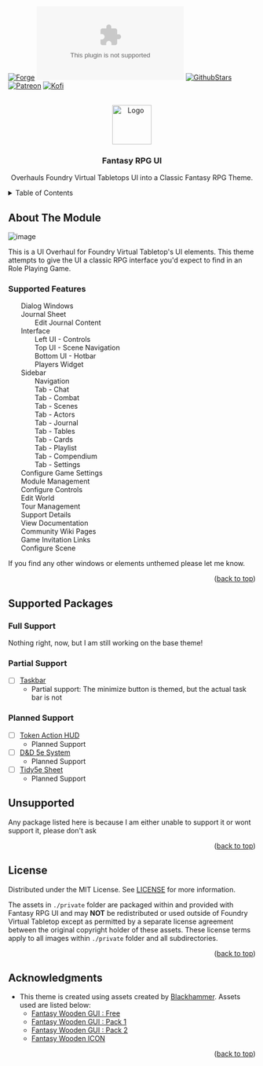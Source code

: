 <a name="readme-top"></a>

<!-- PROJECT SHIELDS -->
[![Forge][forge-installs]][forge-url]
[![Downloads][latest-download]][latest-download-url]
[![GithubStars][github-starts]][github-url]
[![Patreon][patreon]][patreon-url]
[![Kofi][ko-fi]][ko-fi-url]

<!-- PROJECT LOGO -->
<br />
<div align="center">
  <a href="https://github.com/mouse0270/fantasy-rpg-ui">
    <img src="https://user-images.githubusercontent.com/564874/193952784-3c0e8a31-491c-4a01-a726-bba606a499e0.png" alt="Logo" width="80" height="80">

  </a>

  <h3 align="center">Fantasy RPG UI</h3>

  <p align="center">Overhauls Foundry Virtual Tabletops UI into a Classic Fantasy RPG Theme.</p>
</div>

<!-- TABLE OF CONTENTS -->
<details>
  <summary>Table of Contents</summary>
	<ol>
		<li><a href="#about-the-Module">About the Module</a></li>
		<li><a href="#supported-Modules--Systems">Supported Modules / Systems</a></li>
		<li><a href="#license">License</a></li>
		<li><a href="#acknowledgments">Acknowledgments</a></li>
	</ol>
</details>

<!-- ABOUT THE PROJECT -->
## About The Module
![image](https://user-images.githubusercontent.com/564874/193952294-5032d9e6-9d5a-4174-a27e-984c4ae3b1e0.png)

This is a UI Overhaul for Foundry Virtual Tabletop's UI elements. This theme attempts to give the UI a classic RPG interface you'd expect to find in an Role Playing Game.


### Supported Features <img src="https://geps.dev/progress/35" height="16"/>
<img src="https://user-images.githubusercontent.com/564874/194057078-2370ef89-4efc-47f6-a7a6-8e801a9ffdc5.png" height="12"/> Dialog Windows<br/>
<img src="https://user-images.githubusercontent.com/564874/194057078-2370ef89-4efc-47f6-a7a6-8e801a9ffdc5.png" height="12"/> Journal Sheet<br/>
  <img src="https://user-images.githubusercontent.com/564874/194056707-6c5aa550-75c4-422d-b4cb-3c655ab96835.png" height="12"/> Edit Journal Content<br/>
<img src="https://user-images.githubusercontent.com/564874/194057078-2370ef89-4efc-47f6-a7a6-8e801a9ffdc5.png" height="12"/> Interface<br/>
  <img src="https://user-images.githubusercontent.com/564874/194057078-2370ef89-4efc-47f6-a7a6-8e801a9ffdc5.png" height="12"/> Left UI - Controls<br/>
  <img src="https://user-images.githubusercontent.com/564874/194057078-2370ef89-4efc-47f6-a7a6-8e801a9ffdc5.png" height="12"/> Top UI - Scene Navigation<br/>
  <img src="https://user-images.githubusercontent.com/564874/194057078-2370ef89-4efc-47f6-a7a6-8e801a9ffdc5.png" height="12"/> Bottom UI - Hotbar<br/>
  <img src="https://user-images.githubusercontent.com/564874/194057078-2370ef89-4efc-47f6-a7a6-8e801a9ffdc5.png" height="12"/> Players Widget<br/>
<img src="https://user-images.githubusercontent.com/564874/194057078-2370ef89-4efc-47f6-a7a6-8e801a9ffdc5.png" height="12"/> Sidebar<br/>
  <img src="https://user-images.githubusercontent.com/564874/194057078-2370ef89-4efc-47f6-a7a6-8e801a9ffdc5.png" height="12"/> Navigation<br/>
  <img src="https://user-images.githubusercontent.com/564874/194057078-2370ef89-4efc-47f6-a7a6-8e801a9ffdc5.png" height="12"/> Tab - Chat<br/>
  <img src="https://user-images.githubusercontent.com/564874/194056707-6c5aa550-75c4-422d-b4cb-3c655ab96835.png" height="12"/> Tab - Combat<br/>
  <img src="https://user-images.githubusercontent.com/564874/194056707-6c5aa550-75c4-422d-b4cb-3c655ab96835.png" height="12"/> Tab - Scenes<br/>
  <img src="https://user-images.githubusercontent.com/564874/194056707-6c5aa550-75c4-422d-b4cb-3c655ab96835.png" height="12"/> Tab - Actors<br/>
  <img src="https://user-images.githubusercontent.com/564874/194056707-6c5aa550-75c4-422d-b4cb-3c655ab96835.png" height="12"/> Tab - Journal<br/>
  <img src="https://user-images.githubusercontent.com/564874/194056707-6c5aa550-75c4-422d-b4cb-3c655ab96835.png" height="12"/> Tab - Tables<br/>
  <img src="https://user-images.githubusercontent.com/564874/194056707-6c5aa550-75c4-422d-b4cb-3c655ab96835.png" height="12"/> Tab - Cards<br/>
  <img src="https://user-images.githubusercontent.com/564874/194056707-6c5aa550-75c4-422d-b4cb-3c655ab96835.png" height="12"/> Tab - Playlist<br/>
  <img src="https://user-images.githubusercontent.com/564874/194056707-6c5aa550-75c4-422d-b4cb-3c655ab96835.png" height="12"/> Tab - Compendium<br/>
  <img src="https://user-images.githubusercontent.com/564874/194057078-2370ef89-4efc-47f6-a7a6-8e801a9ffdc5.png" height="12"/> Tab - Settings<br/>
<img src="https://user-images.githubusercontent.com/564874/194056707-6c5aa550-75c4-422d-b4cb-3c655ab96835.png" height="12"/> Configure Game Settings<br/>
<img src="https://user-images.githubusercontent.com/564874/194056707-6c5aa550-75c4-422d-b4cb-3c655ab96835.png" height="12"/> Module Management<br/>
<img src="https://user-images.githubusercontent.com/564874/194056707-6c5aa550-75c4-422d-b4cb-3c655ab96835.png" height="12"/> Configure Controls<br/>
<img src="https://user-images.githubusercontent.com/564874/194056707-6c5aa550-75c4-422d-b4cb-3c655ab96835.png" height="12"/> Edit World<br/>
<img src="https://user-images.githubusercontent.com/564874/194056707-6c5aa550-75c4-422d-b4cb-3c655ab96835.png" height="12"/> Tour Management<br/>
<img src="https://user-images.githubusercontent.com/564874/194056707-6c5aa550-75c4-422d-b4cb-3c655ab96835.png" height="12"/> Support Details<br/>
<img src="https://user-images.githubusercontent.com/564874/194056707-6c5aa550-75c4-422d-b4cb-3c655ab96835.png" height="12"/> View Documentation<br/>
<img src="https://user-images.githubusercontent.com/564874/194056707-6c5aa550-75c4-422d-b4cb-3c655ab96835.png" height="12"/> Community Wiki Pages<br/>
<img src="https://user-images.githubusercontent.com/564874/194056707-6c5aa550-75c4-422d-b4cb-3c655ab96835.png" height="12"/> Game Invitation Links<br/>
<img src="https://user-images.githubusercontent.com/564874/194056707-6c5aa550-75c4-422d-b4cb-3c655ab96835.png" height="12"/> Configure Scene<br/>

If you find any other windows or elements unthemed please let me know.


<p align="right">(<a href="#readme-top">back to top</a>)</p>

<!-- SUPPORTED MODULES/SYSTEMS -->
## Supported Packages
### Full Support
Nothing right, now, but I am still working on the base theme!
### Partial Support
- [ ] [Taskbar](https://theripper93.com/#/module/foundry-taskbar)
  - Partial support: The minimize button is themed, but the actual task bar is not
### Planned Support
- [ ] [Token Action HUD]()
  - Planned Support
- [ ] [D&D 5e System]()
  - Planned Support
- [ ] [Tidy5e Sheet]()
  - Planned Support
## Unsupported
Any package listed here is because I am either unable to support it or wont support it, please don't ask



<p align="right">(<a href="#readme-top">back to top</a>)</p>

<!-- LICENSE -->
## License
Distributed under the MIT License. See [LICENSE]([license-url]) for more information.

The assets in `./private` folder are packaged within and provided with Fantasy RPG UI and may **NOT** be redistributed or used outside of Foundry Virtual Tabletop except as permitted by a separate license agreement between the original copyright holder of these assets. These license terms apply to all images within `./private` folder and all subdirectories.

<p align="right">(<a href="#readme-top">back to top</a>)</p>

<!-- ACKNOWLEDGMENTS -->
## Acknowledgments
- This theme is created using assets created by [Blackhammer](https://www.gamedevmarket.net/member/blackhammer/). Assets used are listed below:
  - [Fantasy Wooden GUI : Free](https://www.gamedevmarket.net/asset/fantasy-wooden-gui-free/)
  - [Fantasy Wooden GUI : Pack 1](https://www.gamedevmarket.net/asset/fantasy-wooden-gui-pack-1/)
  - [Fantasy Wooden GUI : Pack 2](https://www.gamedevmarket.net/asset/fantasy-wooden-gui-pack-2/)
  - [Fantasy Wooden ICON](https://www.gamedevmarket.net/asset/fantasy-wooden-icon/)


<p align="right">(<a href="#readme-top">back to top</a>)</p>


<!-- MARKDOWN LINKS & IMAGES -->
<!-- https://www.markdownguide.org/basic-syntax/#reference-style-links -->
[license-url]: https://github.com/mouse0270/fantasy-rpg-ui/blob/master/LICENSE

[forge-installs]: https://img.shields.io/badge/dynamic/json?&colorB=90A959&label=Forge%20Installs&query=package.installs&suffix=%25&style=for-the-badge&url=https://forge-vtt.com/api/bazaar/package/fantasy-rpg-ui
[forge-url]: https://forge-vtt.com/bazaar/package/fantasy-rpg-ui

[latest-download]: https://img.shields.io/github/downloads/mouse0270/fantasy-rpg-ui/latest/module.zip?color=5D4A66&label=DOWNLOADS&style=for-the-badge
[latest-download-url]: https://github.com/mouse0270/fantasy-rpg-ui/releases/latest

[github-starts]: https://img.shields.io/github/stars/mouse0270/fantasy-rpg-ui?logo=AddThis&logoColor=white&style=for-the-badge
[github-url]: https://github.com/mouse0270/fantasy-rpg-ui

[patreon]: https://img.shields.io/badge/-Patreon-FF424D?style=for-the-badge&logo=Patreon&logoColor=white
[patreon-url]: https://www.patreon.com/mouse0270

[ko-fi]: https://img.shields.io/badge/-ko%20fi-FF5E5B?style=for-the-badge&logo=Ko-fi&logoColor=white
[ko-fi-url]: https://ko-fi.com/mouse0270
